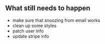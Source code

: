## What still needs to happen

- make sure that snoozing from email works
- clean up some styles
- patch user info
- update stripe info
